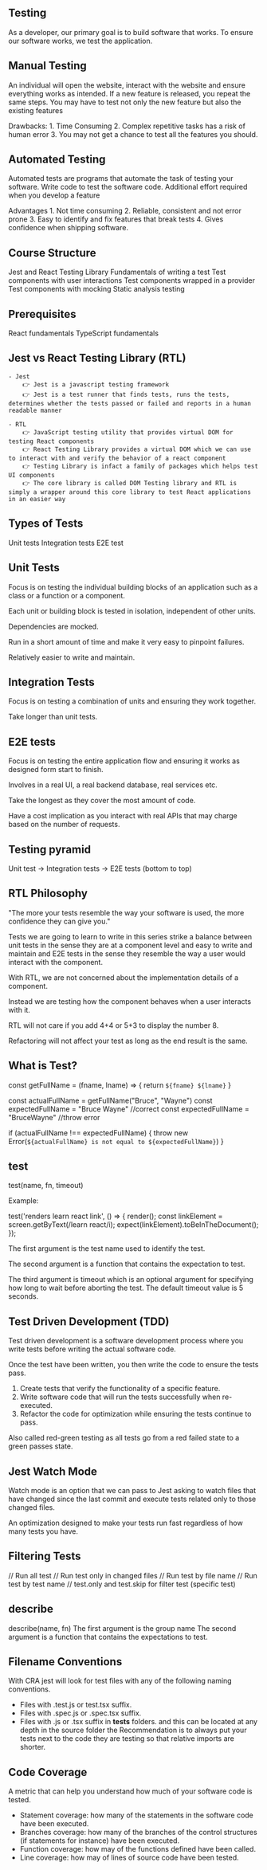 ## Testing
As a developer, our primary goal is to build software that works.
To ensure our software works, we test the application.

## Manual Testing
An individual will open the website, interact with the website and ensure everything works as intended.
If a new feature is released, you repeat the same steps.
You may  have to test not only the new feature but also the existing features

Drawbacks: 
    1. Time Consuming
    2. Complex repetitive tasks has a risk of human error
    3. You may not get a chance to test all the features you should.

## Automated Testing
Automated tests are programs that automate the task of testing your software.
Write code to test the software code.
Additional effort required when you develop a feature

Advantages
    1. Not time consuming
    2. Reliable, consistent and not error prone
    3. Easy to identify and fix features that break tests
    4. Gives confidence when shipping software.

## Course Structure
Jest and React Testing Library
Fundamentals of writing a test
Test components with user interactions
Test components wrapped in a provider
Test components with mocking
Static analysis testing

##  Prerequisites
React fundamentals
TypeScript fundamentals

## Jest vs React Testing Library (RTL)
    - Jest
        👉 Jest is a javascript testing framework
        👉 Jest is a test runner that finds tests, runs the tests, determines whether the tests passed or failed and reports in a human readable manner
    
    - RTL
        👉 JavaScript testing utility that provides virtual DOM for testing React components
        👉 React Testing Library provides a virtual DOM which we can use to interact with and verify the behavior of a react component
        👉 Testing Library is infact a family of packages which helps test UI components
        👉 The core library is called DOM Testing library and RTL is simply a wrapper around this core library to test React applications in an easier way

## Types of Tests
Unit tests
Integration tests
E2E test

## Unit Tests
Focus is on testing the individual building blocks of an application such as a class or a function or a component.

Each unit or building block is tested in isolation, independent of other units.

Dependencies are mocked.

Run in a short amount of time and make it very easy to pinpoint failures.

Relatively easier to write and maintain.

## Integration Tests
Focus is on testing a combination of units and ensuring they work together.

Take longer than unit tests.

## E2E tests
Focus is on testing the entire application flow and ensuring it works as designed form start to finish.

Involves in a real UI, a real backend database, real services etc.

Take the longest as they cover the most amount of code.

Have a cost implication as you interact with real APIs that may charge based on the number of requests.

## Testing pyramid
Unit test -> Integration tests -> E2E tests (bottom to top)

## RTL Philosophy
"The more your tests resemble the way your software is used, the more confidence they can give you."

Tests we are going to learn to write in this series strike a balance between unit tests in the sense they are at a component level and easy to write and maintain and E2E tests in the sense they resemble the way a user would interact with the component.

With RTL, we are not concerned about the implementation details of a component.

Instead we are testing how the component behaves when a user interacts with it.

RTL will not care if you add 4+4 or 5+3 to display the number 8.

Refactoring will not affect your test as long as the end result is the same.

## What is Test?
const getFullName = (fname, lname) => {
  return `${fname} ${lname}`
}

const actualFullName = getFullName("Bruce", "Wayne")
const expectedFullName = "Bruce Wayne" //correct
const expectedFullName = "BruceWayne" //throw error


if (actualFullName !== expectedFullName) {
  throw new Error(`${actualFullName} is not equal to ${expectedFullName}`)
}

## test
test(name, fn, timeout)

Example: 

test('renders learn react link', () => {
  render(<App />);
  const linkElement = screen.getByText(/learn react/i);
  expect(linkElement).toBeInTheDocument();
});

The first argument is the test name used to identify the test.

The second argument is a function that contains the expectation to test.

The third argument is timeout which is an optional argument for specifying how long to wait before aborting the test. The default timeout value is 5 seconds.

## Test Driven Development (TDD)
Test driven development is a software development process where you write tests before writing the actual software code.

Once the test have been written, you then write the code to ensure the tests pass.

1. Create tests that verify the functionality of a specific feature.
2. Write software code that will run the tests successfully when re-executed.
3. Refactor the code for optimization while ensuring the tests continue to pass.

Also called red-green testing as all tests go from a red failed state to a green passes state.

## Jest Watch Mode
Watch mode is an option that we can pass to Jest asking to watch files that have changed since the last commit and execute tests related only to those changed files.

An optimization designed to make your tests run fast regardless of how many tests you have.

## Filtering Tests

// Run all test
// Run test only in changed files
// Run test by file name
// Run test by test name
// test.only and test.skip for filter test (specific test)

## describe
describe(name, fn)
The first argument is the group name
The second argument is a function that contains the expectations to test.

## Filename Conventions
With CRA jest will look for test files with any of the following naming conventions.
  - Files with .test.js or test.tsx suffix.
  - Files with .spec.js or .spec.tsx suffix.
  - Files with .js or .tsx suffix in __tests__ folders.
and this can be located at any depth in the source folder the Recommendation is to always put your tests next to the code they are testing so that relative imports are shorter.

## Code Coverage
A metric that can help you understand how much of your software code is tested.
  - Statement coverage: how many of the statements in the software code have been executed.
  - Branches coverage: how many of the branches of the control structures (if statements for instance) have been executed.
  - Function coverage: how may of the functions defined have been called.
  - Line coverage: how may of lines of source code have been tested.
  